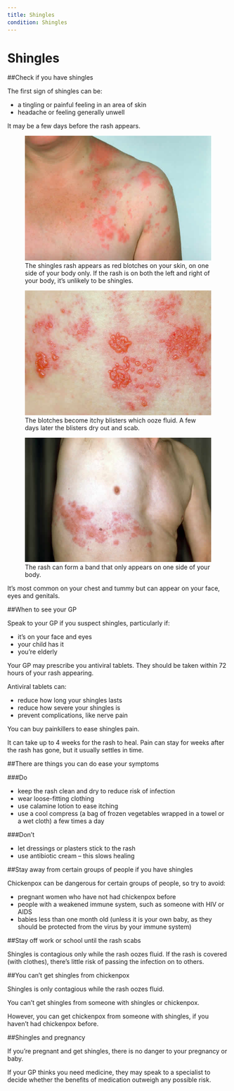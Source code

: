```yaml
---
title: Shingles
condition: Shingles
---
```


# Shingles

##Check if you have shingles

The first sign of shingles can be:

- a tingling or painful feeling in an area of skin
- headache or feeling generally unwell

It may be a few days before the rash appears.

<div class="condition-images">
  <figure role="group" aria-labelledby="condition-image-caption-1">
    <img src="/public/images/conditions/shingles/shingles-rash.jpg" alt="shingles rash" />
    <figcaption id="condition-image-caption-1">The shingles rash appears as red blotches on your skin, on one side of your body only. If the rash is on both the left and right of your body, it’s unlikely to be shingles.</figcaption>
  </figure><!--
  --><figure role="group" aria-labelledby="condition-image-caption-2">
    <img src="/public/images/conditions/shingles/itchy-blisters.jpg" alt="itchy blisters" />
    <figcaption id="condition-image-caption-2">The blotches become itchy blisters which ooze fluid. A few days later the blisters dry out and scab.</figcaption>
  </figure><!--
  --><figure role="group" aria-labelledby="condition-image-caption-3">
    <img src="/public/images/conditions/shingles/rash-band.jpg" alt="rash forming a band" />
    <figcaption id="condition-image-caption-3">The rash can form a band that only appears on one side of your body.</figcaption>
  </figure>
</div>

It’s most common on your chest and tummy but can appear on your face, eyes and genitals.

##When to see your GP

Speak to your GP if you suspect shingles, particularly if:

- it’s on your face and eyes
- your child has it
- you’re elderly

Your GP may prescribe you antiviral tablets. They should be taken within 72 hours of your rash appearing.

Antiviral tablets can:

- reduce how long your shingles lasts
- reduce how severe your shingles is
- prevent complications, like nerve pain

You can buy painkillers to ease shingles pain.

It can take up to 4 weeks for the rash to heal. Pain can stay for weeks after the rash has gone, but it usually settles in time.

##There are things you can do ease your symptoms

###Do
- keep the rash clean and dry to reduce risk of infection
- wear loose-fitting clothing
- use calamine lotion to ease itching
- use a cool compress (a bag of frozen vegetables wrapped in a towel or a wet cloth) a few times a day

###Don’t
- let dressings or plasters stick to the rash
- use antibiotic cream – this slows healing

##Stay away from certain groups of people if you have shingles

Chickenpox can be dangerous for certain groups of people, so try to avoid:

- pregnant women who have not had chickenpox before
- people with a weakened immune system, such as someone with HIV or AIDS
- babies less than one month old (unless it is your own baby, as they should be protected from the virus by your immune system)

##Stay off work or school until the rash scabs

Shingles is contagious only while the rash oozes fluid.
If the rash is covered (with clothes), there’s little risk of passing the infection on to others.

##You can’t get shingles from chickenpox

Shingles is only contagious while the rash oozes fluid.

You can’t get shingles from someone with shingles or chickenpox.  

However, you can get chickenpox from someone with shingles, if you haven’t had chickenpox before.

##Shingles and pregnancy

If you’re pregnant and get shingles, there is no danger to your pregnancy or baby.

If your GP thinks you need medicine, they may speak to a specialist to decide whether the benefits of medication outweigh any possible risk.
